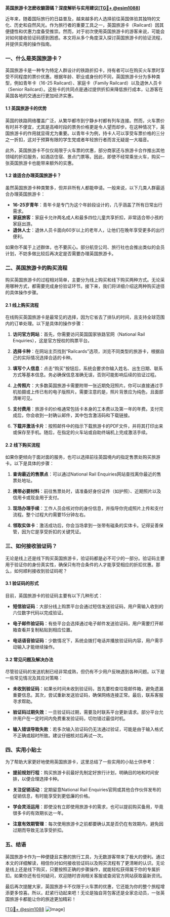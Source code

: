 **英国旅游卡怎麽收驗證碼？深度解析与实用建议[[TG💪+ @esim1088](https://t.me/s/esim1088)]**

近年来，随着国际旅行的日益普及，越来越多的人选择前往英国体验其独特的文化、历史和自然风光。作为旅行者的重要工具之一，英国旅游卡（Railcard）因其便捷性和优惠力度备受推崇。然而，对于初次使用英国旅游卡的游客来说，可能会对如何接收验证码感到困惑。本文将从多个角度深入探讨英国旅游卡的验证流程，并提供实用的操作指南。

### 一、什么是英国旅游卡？

英国旅游卡是一种专为特定人群设计的铁路折扣卡，持有者可以在购买火车票时享受不同程度的票价优惠。根据年龄、职业或身份的不同，英国旅游卡分为多种类型，例如青年卡（16-25 Railcard）、家庭卡（Family Railcard）以及退休人员卡（Senior Railcard）。这些卡的共同点是通过提供折扣来降低旅行成本，让游客在英国各地的交通出行更加经济实惠。

#### 1.1 英国旅游卡的优势

英国的铁路网络覆盖广泛，从繁华都市到宁静乡村都有列车连接。然而，火车票价有时并不便宜，尤其是高峰时段的票务价格更是令人望而却步。在这种情况下，英国旅游卡的作用就显得尤为重要。以青年卡为例，持卡人可以享受车票价格的三分之一折扣，这对于预算有限的学生党或者年轻旅行者而言无疑是一大福音。

此外，英国旅游卡不仅仅局限于火车票的优惠，部分商家还与旅游卡合作推出其他领域的折扣服务，如酒店住宿、景点门票等。因此，即使不经常乘坐火车，购买一张英国旅游卡也能带来额外的实惠。

#### 1.2 谁适合办理英国旅游卡？

虽然英国旅游卡种类繁多，但并非所有人都能申请。一般来说，以下几类人群最适合办理英国旅游卡：

- **16-25岁青年**：青年卡是专门为这个年龄段设计的，几乎涵盖了所有日常出行需求。
- **家庭旅客**：家庭卡允许两名成人和最多四位儿童共享折扣，非常适合带小孩的家庭出游。
- **退休人士**：退休人员卡面向60岁以上的老年人，让他们在晚年享受更多的出行便利。

如果你不属于上述群体，也不要灰心。部分航空公司、旅行社也会推出类似的会员计划，不妨多做比较后再决定是否需要办理英国旅游卡。

### 二、英国旅游卡的购买流程

购买英国旅游卡的过程相对简单，主要分为线上购买和线下购买两种方式。无论采用哪种方式，都需要完成身份验证环节。接下来，我们将详细介绍这两种购买途径的具体操作步骤。

#### 2.1 线上购买流程

在线购买英国旅游卡是最常见的选择，因为它省去了排队的时间，且支持全球范围内的订单处理。以下是具体的操作步骤：

1. **访问官方网站**：首先，你需要访问英国国家铁路官网（National Rail Enquiries），这是官方授权的购票平台。
   
2. **选择卡种**：在网站主页找到“Railcards”选项，浏览不同类型的旅游卡，根据自己的实际情况选择合适的卡种。

3. **填写个人信息**：点击“购买”按钮后，系统会要求你输入姓名、出生日期、联系方式等基本信息。务必确保信息准确无误，否则可能影响后续的验证过程。

4. **上传照片**：大多数英国旅游卡需要附带一张近期免冠照片。你可以直接通过手机拍摄或上传已有的电子版照片。需要注意的是，照片背景应为纯色，且面部清晰可见。

5. **支付费用**：旅游卡的价格通常包括卡本身的工本费以及第一年的年费。支付完成后，你会收到一封确认邮件，其中包含激活码和下载链接。

6. **下载并激活卡片**：按照邮件中的指示下载旅游卡的PDF文件，并将其打印出来或保存至手机。随后，在指定的火车站或自助终端机上完成激活手续。

#### 2.2 线下购买流程

如果你更倾向于面对面的服务，也可以选择前往英国境内的指定售票处购买旅游卡。以下是具体的步骤：

1. **查询最近的售票点**：可以通过National Rail Enquiries网站查找离你最近的售票处地址。

2. **携带必要材料**：前往售票处时，请准备好身份证件（如护照）、近期照片以及信用卡或现金用于支付。

3. **现场办理手续**：工作人员会核对你的身份信息，并指导你完成照片上传和支付流程。整个过程大约需要15分钟左右。

4. **领取实体卡**：激活成功后，你会当场拿到一张带有磁条的实体卡。记得妥善保管，因为它是享受折扣的关键凭证。

### 三、如何接收验证码？

无论是线上还是线下购买英国旅游卡，验证码都是必不可少的一部分。验证码主要用于验证你的身份真实性，确保只有符合条件的人才能享受相应的折扣优惠。那么，如何顺利接收到验证码呢？

#### 3.1 验证码的形式

目前，英国旅游卡的验证码主要有以下几种形式：

- **短信验证码**：大部分线上购票平台会通过短信发送验证码，用户需输入收到的六位数字代码以完成验证。
  
- **电子邮件验证码**：有些平台会选择通过电子邮件发送验证码，用户需要打开邮箱查看并复制粘贴到相应位置。

- **电话语音验证码**：少数情况下，系统会拨打电话并播放验证码内容，用户需手动输入才能继续操作。

#### 3.2 常见问题及解决办法

尽管验证码的发送机制已经非常成熟，但仍有不少用户反映遇到各种问题。以下是一些常见情况及其应对策略：

- **未收到验证码**：如果长时间未收到验证码，首先要检查垃圾邮件箱，避免遗漏重要信息。其次，尝试重新发送验证码，确保网络连接正常。最后，联系客服寻求帮助。

- **验证码过期失效**：一旦验证码过期，需要及时联系平台更新请求。部分平台允许用户在一定时间内免费重发验证码，切勿错过最佳时机。

- **输入错误导致失败**：若多次输入验证码仍无法通过验证，可能是由于输入格式不正确或超时所致。建议仔细核对后再试一次。

### 四、实用小贴士

为了帮助大家更好地使用英国旅游卡，这里总结了一些实用的小贴士供参考：

- **提前规划行程**：购买旅游卡前最好先制定好旅行计划，明确目的地和时间安排，以便合理选择卡种。
  
- **关注促销活动**：定期留意National Rail Enquiries官网或其他合作伙伴发布的促销信息，有时能享受到更低廉的价格。

- **学会灵活运用**：即使没有立即使用旅游卡的需求，也可以提前购买备用，毕竟很多卡的有效期长达一年。

- **注意有效期管理**：每次使用旅游卡之前都要确认其是否仍在有效期内，避免因过期而导致无法享受折扣。

### 五、结语

英国旅游卡作为一种便捷且实惠的旅行工具，为无数游客带来了极大的便利。通过本文的详细解读，相信你对如何接收验证码以及购买流程有了更清晰的认识。无论是线上还是线下购买，只要按照正确的步骤操作，就能轻松获得属于你的专属折扣。如果你还有任何疑问，欢迎随时咨询相关客服或查阅官方网站获取最新资讯。

最后再次提醒大家，英国旅游卡不仅限于火车票的优惠，它还能为你的整个旅程增添更多惊喜。所以，赶紧行动起来吧！无论是独自背包客还是全家总动员，一张英国旅游卡都能让你的旅途更加精彩！

[[TG💪+ @esim1088](https://t.me/s/esim1088) ![Image](https://i.postimg.cc/4NQfJmqS/Snipaste-2025-05-13-00-14-12.png)]